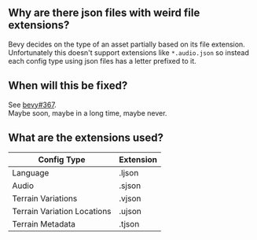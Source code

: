 Why are there json files with weird file extensions?
---

Bevy decides on the type of an asset partially based on its file extension. Unfortunately this doesn't support extensions like `*.audio.json` so instead each config type using json files has a letter prefixed to it.

When will this be fixed?
---
See [bevy#367](https://github.com/bevyengine/bevy/issues/367).  
Maybe soon, maybe in a long time, maybe never.

What are the extensions used?
---

| Config Type                 | Extension |
| --------------------------- | --------- |
| Language                    | .ljson    |
| Audio                       | .sjson    |
| Terrain Variations          | .vjson    |
| Terrain Variation Locations | .ujson    |
| Terrain Metadata            | .tjson    |
